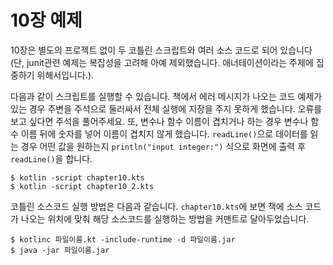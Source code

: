 # 10장 예제

10장은 별도의 프로젝트 없이 두 코틀린 스크립트와 여러 소스 코드로 되어 있습니다(단, junit관련 예제는 복잡성을 고려해 아예 제외했습니다. 애너테이션이라는 주제에 집중하기 위해서입니다.).

다음과 같이 스크립트를 실행할 수 있습니다. 책에서 에러 메시지가 나오는 코드 예제가 있는 경우 주변을 주석으로 둘러싸서 전체 실행에 지장을 주지 못하게 했습니다. 오류를 보고 싶다면 주석을 풀어주세요.
또, 변수나 함수 이름이 겹치거나 하는 경우 변수나 함수 이름 뒤에 숫자를 넣어 이름이 겹치지 않게 했습니다. `readLine()`으로 데이터를 읽는 경우 어떤 값을 원하는지 `println("input integer:")` 식으로 화면에 출력 후 `readLine()`을 합니다.

```
$ kotlin -script chapter10.kts
$ kotlin -script chapter10_2.kts
```


코틀린 소스코드 실행 방법은 다음과 같습니다. `chapter10.kts`에 보면 책에 소스 코드가 나오는 위치에 맞춰 해당 소스코드를 실행하는 방법을 커맨트로 달아두었습니다.

```
$ kotlinc 파일이름.kt -include-runtime -d 파일이름.jar
$ java -jar 파일이름.jar
```
